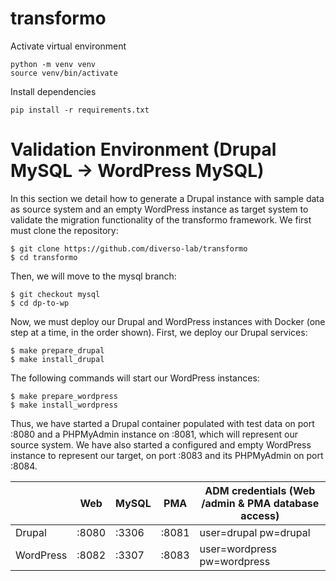 # transformo

Activate virtual environment

```
python -m venv venv
source venv/bin/activate
```

Install dependencies

```
pip install -r requirements.txt
```

# Validation Environment (Drupal MySQL -> WordPress MySQL)

In this section we detail how to generate a Drupal instance with sample data as source system and an empty WordPress instance as target system to validate the migration functionality of the transformo framework. We first must clone the repository:
```
$ git clone https://github.com/diverso-lab/transformo
$ cd transformo
```

Then, we will move to the mysql branch:
```
$ git checkout mysql
$ cd dp-to-wp
```

Now, we must deploy our Drupal and WordPress instances with Docker (one step at a time, in the order shown). First, we deploy our Drupal services:
```
$ make prepare_drupal
$ make install_drupal
```

The following commands will start our WordPress instances:
```
$ make prepare_wordpress
$ make install_wordpress
```

Thus, we have started a Drupal container populated with test data on port :8080 and a PHPMyAdmin instance on :8081, which will represent our source system. We have also started a configured and empty WordPress instance to represent our target, on port :8083 and its PHPMyAdmin on port :8084.

<div align="center">
  
|           | Web   | MySQL  | PMA   | ADM credentials (Web /admin & PMA database access) |
|-----------|-------|--------|-------|----------------------------------------------------|
| Drupal    | :8080 | :3306 | :8081 | user=drupal pw=drupal                              |
| WordPress | :8082 | :3307 | :8083 | user=wordpress pw=wordpress                        |
  
</div>
